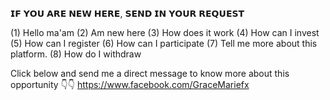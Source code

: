 𝗜𝗙 𝗬𝗢𝗨 𝗔𝗥𝗘 𝗡𝗘𝗪 𝗛𝗘𝗥𝗘, 𝗦𝗘𝗡𝗗 𝗜𝗡 𝗬𝗢𝗨𝗥 𝗥𝗘𝗤𝗨𝗘𝗦𝗧 

(1) Hello ma'am 
(2) Am new here
(3) How does it work
(4) How can I invest
(5) How can I register
(6) How can I participate 
(7) Tell me more about this platform.
(8) How do I withdraw

Click below and send me a direct message to know more about this opportunity
👇👇
https://www.facebook.com/GraceMariefx
